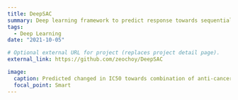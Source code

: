 ```yaml
---
title: DeepSAC
summary: Deep learning framework to predict response towards sequential application of anti-cancer drugs
tags:
  - Deep Learning
date: "2021-10-05"

# Optional external URL for project (replaces project detail page).
external_link: https://github.com/zeochoy/DeepSAC

image:
  caption: Predicted changed in IC50 towards combination of anti-cancer drugs
  focal_point: Smart
---
```

